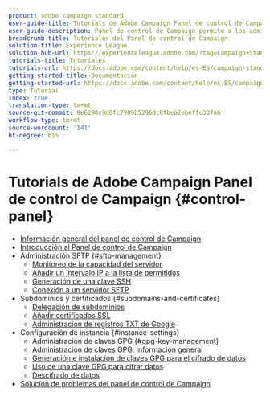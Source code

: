 ```yaml
---
product: adobe campaign standard
user-guide-title: Tutorials de Adobe Campaign Panel de control de Campaign
user-guide-description: Panel de control de Campaign permite a los administradores de Adobe Campaign supervisar los recursos clave y realizar tareas administrativas, como la administración del almacenamiento SFTP por instancia o las direcciones IP de lista de permitidos.
breadcrumb-title: Tutoriales del Panel de control de Campaign
solution-title: Experience League
solution-hub-url: https://experienceleague.adobe.com/?tag=Campaign+Standard#recommended/solutions/campaign
tutorials-title: Tutoriales
tutorials-url: https://docs.adobe.com/content/help/es-ES/campaign-standard-learn/tutorials/overview.html
getting-started-title: Documentación
getting-started-url: https://docs.adobe.com/content/help/es-ES/campaign-standard/using/campaign-standard-home.html
type: Tutorial
index: true
translation-type: tm+mt
source-git-commit: 8e6298c9d6fc7989b5296dc0fbea2ebeffc337a6
workflow-type: tm+mt
source-wordcount: '141'
ht-degree: 61%

---
```



# Tutorials de Adobe Campaign Panel de control de Campaign {#control-panel}

+ [Información general del panel de control de Campaign](/help/control-panel-tutorials/control-panel-overview.md)
+ [Introducción al Panel de control de Campaign](/help/control-panel-tutorials/getting-started-with-the-control-panel.md)
+ Administración SFTP {#sftp-management}
   + [Monitoreo de la capacidad del servidor](/help/control-panel-tutorials/sftp-management/monitoring-server-capacity.md)
   + [Añadir un intervalo IP a la lista de permitidos](/help/control-panel-tutorials/sftp-management/adding-ip-range-to-allow-list.md)
   + [Generación de una clave SSH](/help/control-panel-tutorials/sftp-management/generate-ssh-key.md)
   + [Conexión a un servidor SFTP](/help/control-panel-tutorials/sftp-management/connect-to-sftp-server.md)
+ Subdominios y certificados {#subdomains-and-certificates}
   + [Delegación de subdominios](/help/control-panel-tutorials/subdomains-and-certificates/subdomain-delegation.md)
   + [Añadir certificados SSL](/help/control-panel-tutorials/subdomains-and-certificates/adding-ssl-certificates.md)
   + [Administración de registros TXT de Google](/help/control-panel-tutorials/subdomains-and-certificates/google-txt-record-management.md)
+ Configuración de instancia {#instance-settings}
   + Administración de claves GPG {#gpg-key-management}
   + [Administración de claves GPG: información general](/help/control-panel-tutorials/instance-settings/gpg-key-management/gpg-key-management-overview.md)
   + [Generación e instalación de claves GPG para el cifrado de datos](/help/control-panel-tutorials/instance-settings/gpg-key-management/generating-and-installing-gpg-keys-for-data-encryption.md)
   + [Uso de una clave GPG para cifrar datos](/help/control-panel-tutorials/instance-settings/gpg-key-management/using-a-gpg-key-to-encrypt-data.md)
   + [Descifrado de datos](/help/control-panel-tutorials/instance-settings/gpg-key-management/decrypting-data.md)
+ [Solución de problemas del panel de control de Campaign](/help/control-panel-tutorials/trouble-shooting.md)